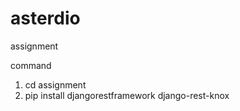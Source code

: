 # asterdio
assignment 


command 
1. cd assignment
2.  pip install djangorestframework django-rest-knox


